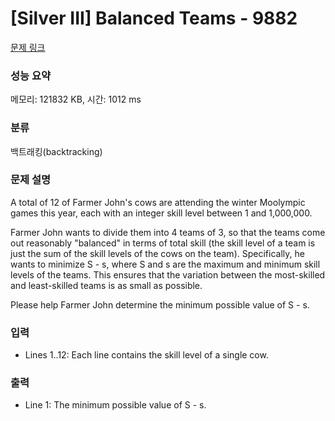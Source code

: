 # [Silver III] Balanced Teams - 9882 

[문제 링크](https://www.acmicpc.net/problem/9882) 

### 성능 요약

메모리: 121832 KB, 시간: 1012 ms

### 분류

백트래킹(backtracking)

### 문제 설명

<p>A total of 12 of Farmer John's cows are attending the winter Moolympic games this year, each with an integer skill level between 1 and 1,000,000.</p><p>Farmer John wants to divide them into 4 teams of 3, so that the teams come out reasonably "balanced" in terms of total skill (the skill level of a team is just the sum of the skill levels of the cows on the team). Specifically, he wants to minimize S - s, where S and s are the maximum and minimum skill levels of the teams.  This ensures that the variation between the most-skilled and least-skilled teams is as small as possible.</p><p>Please help Farmer John determine the minimum possible value of S - s.</p>

### 입력 

 <ul><li>Lines 1..12: Each line contains the skill level of a single cow.</li></ul>

### 출력 

 <ul><li>Line 1: The minimum possible value of S - s.</li></ul>


